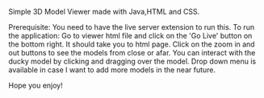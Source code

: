 Simple 3D Model Viewer made with Java,HTML and CSS.

Prerequisite:
You need to have the live server extension to run this.
To run the application:
Go to viewer html file and click on the 'Go Live' button on the bottom right. It should take you to html page.
Click on the zoom in and out buttons to see the models from close or afar.
You can interact with the ducky model  by clicking and dragging over the model. 
Drop down menu is available in case I want to add more models in the near future.

Hope you enjoy!
